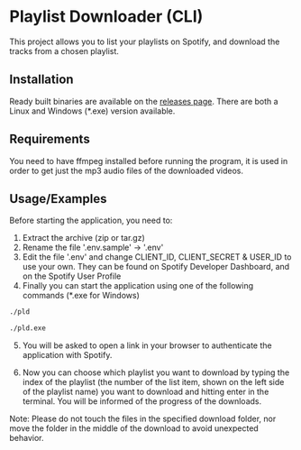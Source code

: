 
# Playlist Downloader (CLI)

This project allows you to list your playlists on Spotify, and download the tracks from a chosen playlist.



## Installation

Ready built binaries are available on the [releases page](https://github.com/Neniuk/playlist-downloader/releases). There are both a Linux and Windows (*.exe) version available.


## Requirements

You need to have ffmpeg installed before running the program, it is used in order to get just the mp3 audio files of the downloaded videos.


## Usage/Examples

Before starting the application, you need to: 

1. Extract the archive (zip or tar.gz)
2. Rename the file '.env.sample' -> '.env'
3. Edit the file '.env' and change CLIENT_ID, CLIENT_SECRET & USER_ID to use your own. They can be found on Spotify Developer Dashboard, and on the Spotify User Profile
4. Finally you can start the application using one of the following commands (*.exe for Windows)

```bash
./pld
```
```bash
./pld.exe
```

5. You will be asked to open a link in your browser to authenticate the application with Spotify.

6. Now you can choose which playlist you want to download by typing the index of the playlist (the number of the list item, shown on the left side of the playlist name) you want to download and hitting enter in the terminal. You will be informed of the progress of the downloads.  

Note: Please do not touch the files in the specified download folder, nor move the folder in the middle of the download to avoid unexpected behavior.
